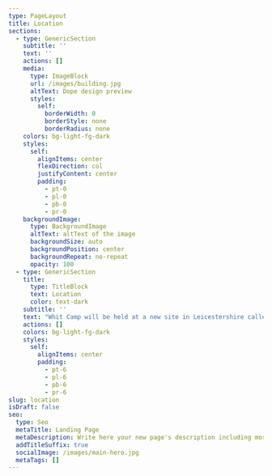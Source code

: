 ```yaml
---
type: PageLayout
title: Location
sections:
  - type: GenericSection
    subtitle: ''
    text: ''
    actions: []
    media:
      type: ImageBlock
      url: /images/building.jpg
      altText: Dope design preview
      styles:
        self:
          borderWidth: 0
          borderStyle: none
          borderRadius: none
    colors: bg-light-fg-dark
    styles:
      self:
        alignItems: center
        flexDirection: col
        justifyContent: center
        padding:
          - pt-0
          - pl-0
          - pb-0
          - pr-0
    backgroundImage:
      type: BackgroundImage
      altText: altText of the image
      backgroundSize: auto
      backgroundPosition: center
      backgroundRepeat: no-repeat
      opacity: 100
  - type: GenericSection
    title:
      type: TitleBlock
      text: Location
      color: text-dark
    subtitle: ''
    text: "Whit Camp will be held at a new site in Leicestershire called Grace Dieu Manor Park. The site is a private football academy.\_\n\nGrace Dieu Mnr Dr, Thringstone, Coalville LE67 5UG - [Follow the link here\_to Google Maps.](https://maps.app.goo.gl/tRgTcaXxCmjpv6Ey6)\n\nWe suggest that you arrive from East coming along the A512 from Junction 23 of the M1. \n\nMore detailed information will be provided in the joining instructions in due course.\n\n<iframe src=\"https://www.google.com/maps/embed?pb=!1m14!1m8!1m3!1d9659.347907042707!2d-1.3359079!3d52.7531763!3m2!1i1024!2i768!4f13.1!3m3!1m2!1s0x4879e3189aa11061%3A0x200e582f972ff517!2sGrace%20Dieu%20Manor%20Park!5e0!3m2!1sen!2suk!4v1737236940883!5m2!1sen!2suk\" width=\"100%\" height=\"400\" style=\"border:0;\" allowfullscreen=\"\" loading=\"lazy\" referrerpolicy=\"no-referrer-when-downgrade\" allowtransparency=\"true\" frameborder=\"0\" scrolling=\"no\"></iframe>\n\n"
    actions: []
    colors: bg-light-fg-dark
    styles:
      self:
        alignItems: center
        padding:
          - pt-6
          - pl-6
          - pb-6
          - pr-6
slug: location
isDraft: false
seo:
  type: Seo
  metaTitle: Landing Page
  metaDescription: Write here your new page's description including most relevant keywords.
  addTitleSuffix: true
  socialImage: /images/main-hero.jpg
  metaTags: []
---
```

